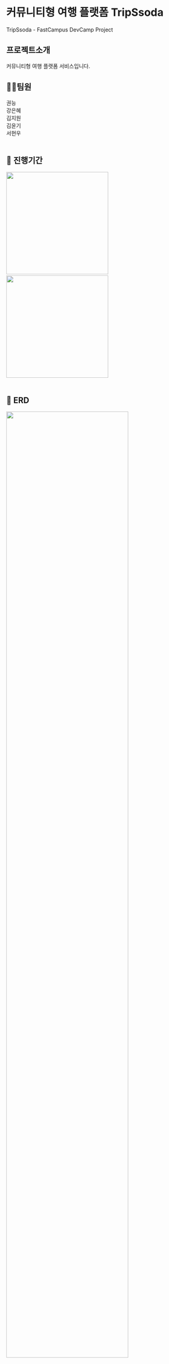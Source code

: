 # 커뮤니티형 여행 플랫폼 TripSsoda
TripSsoda - FastCampus DevCamp Project
<br>

## 프로젝트소개
커뮤니티형 여행 플랫폼 서비스입니다.
<br>

## 👨‍💻팀원
권능<br>
강은혜<br>
김지원<br>
김윤기<br>
서현우<br>
<br>

## 📆 진행기간
<img src="https://user-images.githubusercontent.com/87851820/188601793-a114a5a6-9417-48a4-b6e4-5dd8e34d6cfa.png" width="270"/>&nbsp;&nbsp;&nbsp;<img src="https://user-images.githubusercontent.com/87851820/188602363-05ffb178-9710-4a79-acea-0b9db0824825.png" width="270"/><br>
<br>

## 📄 ERD
<img src="https://user-images.githubusercontent.com/87851820/188594322-ace0acb7-52f0-4aaa-9952-0917d7bc13a2.png" width="80%"/>

핵심 모듈 | 갯수
---|---|
유저&파트너|13
여행상품|6
커뮤니티 게시판|6
관리자 통합게시판|5
결제&예약|4
유저권한|5
코드테이블|7
분석용테이블|4
기타|9
**합계**|**59**
<br>

## ⚙️ 개발환경
<img src="https://user-images.githubusercontent.com/87851820/188607510-d3b4023c-bc29-47e8-9840-8b4f721d1d41.png" width="80%"/>
<br>

## 📈 프로젝트 분석
언어|파일|공백|커맨드|코드|퍼센트
---|---|---|---|---|---|
Java|161|3,002|596|10,966|42.86%
JSP|68|1,003|703|6,555|25.62%
CSS|60|533|367|3,729|14.57%
Javascript|19|368|258|2,044|7.99%
Query|26|193|58|1,729|6.75%
기타|10|65|53|565|2.21%
합계|344|5,164|2,035|25,588|100%
